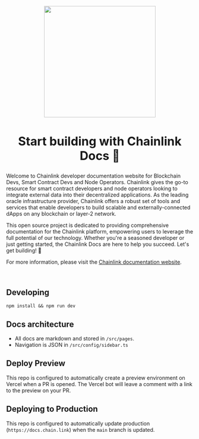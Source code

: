 <p align="center"><img src="https://user-images.githubusercontent.com/99068989/233969677-72ce0ba4-7cf3-4ea9-bb9d-61479ddca307.png" width="300px"></p>

<h2 align="center" style="font-size: 32px;">Start building with Chainlink Docs 📃</h2>

<p>Welcome to Chainlink developer documentation website for Blockchain Devs, Smart Contract Devs and Node Operators. Chainlink gives the go-to resource for smart contract developers and node operators looking to integrate external data into their decentralized applications. As the leading oracle infrastructure provider, Chainlink offers a robust set of tools and services that enable developers to build scalable and externally-connected dApps on any blockchain or layer-2 network.
  
This open source project is dedicated to providing comprehensive documentation for the Chainlink platform, empowering users to leverage the full potential of our technology. Whether you're a seasoned developer or just getting started, the Chainlink Docs are here to help you succeed. Let's get building! 🚀 </p>

<p>For more information, please visit the <a href="https://docs.chain.link/">Chainlink documentation website</a>.</p>

<br>


## Developing

```
npm install && npm run dev
```

## Docs architecture

- All docs are markdown and stored in `/src/pages`.
- Navigation is JSON in `/src/config/sidebar.ts`

## Deploy Preview

This repo is configured to automatically create a preview environment
on Vercel when a PR is opened. The Vercel bot will leave a comment with a link to the preview on your PR.

## Deploying to Production

This repo is configured to automatically update production (`https://docs.chain.link`) when the `main` branch is updated.
